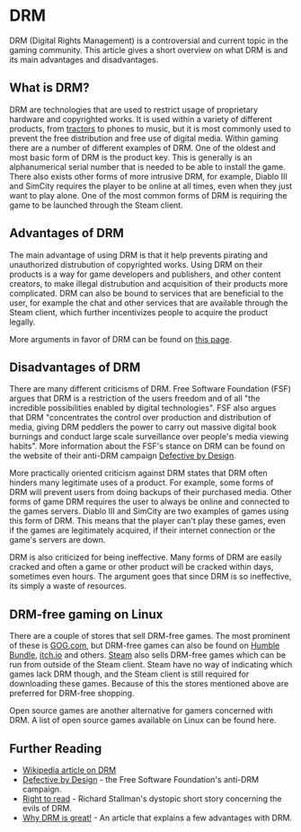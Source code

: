  
# DRM

DRM (Digital Rights Management) is a controversial and current topic in the gaming community. This article gives a short overview on what DRM is and its main advantages and disadvantages.


## What is DRM?
DRM are technologies that are used to restrict usage of proprietary hardware and copyrighted works. It is used within a variety of different products, from [tractors](http://www.wired.com/2015/04/dmca-ownership-john-deere/) to phones to music, but it is most commonly used to prevent the free distribution and free use of digital media. Within gaming there are a number of different examples of DRM. One of the oldest and most basic form of DRM is the product key. This is generally is an alphanumerical serial number that is needed to be able to install the game. There also exists other forms of more intrusive DRM, for example, Diablo III and SimCity requires the player to be online at all times, even when they just want to play alone. One of the most common forms of DRM is requiring the game to be launched through the Steam client.

## Advantages of DRM
The main advantage of using DRM is that it help prevents pirating and unauthorized distrubution of copyrighted works. Using DRM on their products is a way for game developers and publishers, and other content creators, to make illegal distrubution and acquisition of their products more complicated. DRM can also be bound to services that are beneficial to the user, for example the chat and other services that are available through the Steam client, which further incentivizes people to acquire the product legally.

More arguments in favor of DRM can be found on [this page](http://www.info-mech.com/drm_is_great.html).

## Disadvantages of DRM
There are many different criticisms of DRM. Free Software Foundation (FSF) argues that DRM is a restriction of the users freedom and of all "the incredible possibilities enabled by digital technologies". FSF also argues that DRM "concentrates the control over production and distribution of media, giving DRM peddlers the power to carry out massive digital book burnings and conduct large scale surveillance over people's media viewing habits". More information about the FSF's stance on DRM can be found on the website of their anti-DRM campaign [Defective by Design](https://www.defectivebydesign.org/).

More practically oriented criticism against DRM states that DRM often hinders many legitimate uses of a product. For example, some forms of DRM will prevent users from doing backups of their purchased media. Other forms of game DRM requires the user to always be online and connected to the games servers. Diablo III and SimCity are two examples of games using this form of DRM. This means that the player can't play these games, even if the games are legitimately acquired, if their internet connection or the game's servers are down.

DRM is also criticized for being ineffective. Many forms of DRM are easily cracked and often a game or other product will be cracked within days, sometimes even hours. The argument goes that since DRM is so ineffective, its simply a waste of resources.

## DRM-free gaming on Linux
There are a couple of stores that sell DRM-free games. The most prominent of these is [GOG.com](https://www.gog.com/), but DRM-free games can also be found on [Humble Bundle](https://www.humblebundle.com/sierra-bundle), [itch.io](https://itch.io/) and others. [Steam](http://store.steampowered.com/) also sells DRM-free games which can be run from outside of the Steam client. Steam have no way of indicating which games lack DRM though, and the Steam client is still required for downloading these games. Because of this the stores mentioned above are preferred for DRM-free shopping.

Open source games are another alternative for gamers concerned with DRM. A list of open source games available on Linux can be found here.

## Further Reading
* [Wikipedia article on DRM](https://en.wikipedia.org/wiki/Digital_rights_management)
* [Defective by Design](https://www.defectivebydesign.org/) - the Free Software Foundation's anti-DRM campaign.
* [Right to read](https://www.gnu.org/philosophy/right-to-read.en.html) - Richard Stallman's dystopic short story concerning the evils of DRM.
* [Why DRM is great!](http://www.info-mech.com/drm_is_great.html) - An article that explains a few advantages with DRM.
